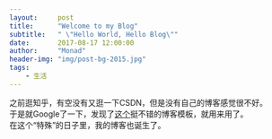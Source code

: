 ```yaml
---
layout:     post
title:      "Welcome to my Blog"
subtitle:   " \"Hello World, Hello Blog\""
date:       2017-08-17 12:00:00
author:     "Monad"
header-img: "img/post-bg-2015.jpg"
tags:
    - 生活
---
```


之前逛知乎，有空没有又逛一下CSDN，但是没有自己的博客感觉很不好。  
于是就Google了一下，发现了[这个](https://github.com/Huxpro/huxblog-boilerplate)挺不错的博客模板，就用来用了。  
在这个“特殊”的日子里，我的博客也诞生了。
